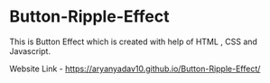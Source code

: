 # Button-Ripple-Effect

This is Button Effect which is created with help of HTML , CSS and Javascript.

Website Link - https://aryanyadav10.github.io/Button-Ripple-Effect/
